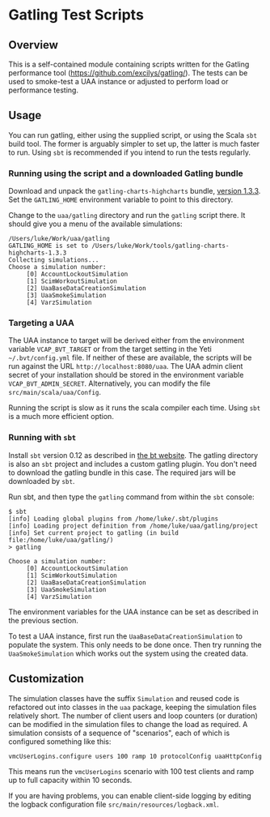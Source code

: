 # Gatling Test Scripts

## Overview

This is a self-contained module containing scripts written for the Gatling performance tool
(https://github.com/excilys/gatling/). The tests can be used to smoke-test a UAA instance or adjusted to
perform load or performance testing.

## Usage

You can run gatling, either using the supplied script, or using the Scala `sbt` build tool. The former is arguably
simpler to  set up, the latter is much faster to run. Using `sbt` is recommended if you intend to run the tests
regularly.

### Running using the script and a downloaded Gatling bundle

Download and unpack the `gatling-charts-highcharts` bundle,
[version 1.3.3](https://github.com/downloads/excilys/gatling/gatling-charts-highcharts-1.3.3-bundle.tar.gz).
Set the `GATLING_HOME` environment variable to point to this directory.

Change to the `uaa/gatling` directory and run the `gatling` script there. It should give you a menu of the available
simulations:

    /Users/luke/Work/uaa/gatling
    GATLING_HOME is set to /Users/luke/Work/tools/gatling-charts-highcharts-1.3.3
    Collecting simulations...
    Choose a simulation number:
         [0] AccountLockoutSimulation
         [1] ScimWorkoutSimulation
         [2] UaaBaseDataCreationSimulation
         [3] UaaSmokeSimulation
         [4] VarzSimulation


### Targeting a UAA

The UAA instance to target will be derived either from the environment variable `VCAP_BVT_TARGET` or from
the target setting in the Yeti `~/.bvt/config.yml` file. If neither of these are available, the scripts will be run
against the URL `http://localhost:8080/uaa`. The UAA admin client secret of your installation should be stored in
the environment variable `VCAP_BVT_ADMIN_SECRET`. Alternatively, you can modify the file `src/main/scala/uaa/Config`.

Running the script is slow as it runs the scala compiler each time. Using `sbt` is a much more efficient option.


### Running with `sbt`

Install `sbt` version 0.12 as described in [the bt website](http://www.scala-sbt.org/release/docs/Getting-Started/Setup).
The gatling directory is also an `sbt` project and includes a custom gatling plugin. You don't need to download the gatling
bundle in this case. The required jars will be downloaded by `sbt`.

Run sbt, and then type the `gatling` command from within the `sbt` console:

    $ sbt
    [info] Loading global plugins from /home/luke/.sbt/plugins
    [info] Loading project definition from /home/luke/uaa/gatling/project
    [info] Set current project to gatling (in build file:/home/luke/uaa/gatling/)
    > gatling

    Choose a simulation number:
         [0] AccountLockoutSimulation
         [1] ScimWorkoutSimulation
         [2] UaaBaseDataCreationSimulation
         [3] UaaSmokeSimulation
         [4] VarzSimulation

The environment variables for the UAA instance can be set as described in the previous section.

To test a UAA instance, first run the `UaaBaseDataCreationSimulation` to populate the system. This only needs to be done
once. Then try running the `UaaSmokeSimulation` which works out the system using the created data.

## Customization

The simulation classes have the suffix `Simulation` and reused code is refactored out into classes in the `uaa`
package, keeping the simulation files relatively short. The number of client users and
loop counters (or duration) can be modified in the simulation files to change the load as required. A simulation
consists of a sequence of "scenarios", each of which is configured something like this:

    vmcUserLogins.configure users 100 ramp 10 protocolConfig uaaHttpConfig

This means run the `vmcUserLogins` scenario with 100 test clients and ramp up to full capacity within 10 seconds.

If you are having problems, you can enable client-side logging by editing the logback configuration file
`src/main/resources/logback.xml`.






